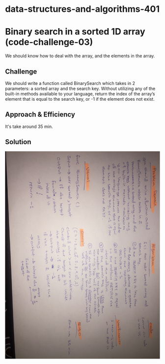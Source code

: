 # data-structures-and-algorithms-401

# Binary search in a sorted 1D array (code-challenge-03)
We should know how to deal with the array, and the elements in the array.

## Challenge
 We should write a function called BinarySearch which takes in 2 parameters: a sorted array and the search key. Without utilizing any of the built-in methods available to your language, return the index of the array’s element that is equal to the search key, or -1 if the element does not exist.

## Approach & Efficiency
It's take around 35 min.

## Solution
![array-binary-search](./array-binary-search.jpg)
